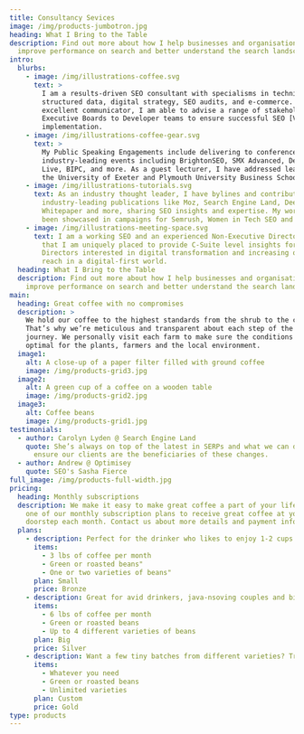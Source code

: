 ```yaml
---
title: Consultancy Sevices
image: /img/products-jumbotron.jpg
heading: What I Bring to the Table
description: Find out more about how I help businesses and organisations to
  improve performance on search and better understand the search landscape.
intro:
  blurbs:
    - image: /img/illustrations-coffee.svg
      text: >
        I am a results-driven SEO consultant with specialisms in technical SEO,
        structured data, digital strategy, SEO audits, and e-commerce. An
        excellent communicator, I am able to advise a range of stakeholders from
        Executive Boards to Developer teams to ensure successful SEO [Visible text](http://example.org/path/to/file)
        implementation.
    - image: /img/illustrations-coffee-gear.svg
      text: >
        My Public Speaking Engagements include delivering to conference talks at
        industry-leading events including BrightonSEO, SMX Advanced, DeepCrawl
        Live, BIPC, and more. As a guest lecturer, I have addressed learners at
        the University of Exeter and Plymouth University Business School.
    - image: /img/illustrations-tutorials.svg
      text: As an industry thought leader, I have bylines and contributions in
        industry-leading publications like Moz, Search Engine Land, Deepcrawl
        Whitepaper and more, sharing SEO insights and expertise. My work has
        been showcased in campaigns for Semrush, Women in Tech SEO and more.
    - image: /img/illustrations-meeting-space.svg
      text: I am a working SEO and an experienced Non-Executive Director. This means
        that I am uniquely placed to provide C-Suite level insights for
        Directors interested in digital transformation and increasing online
        reach in a digital-first world.
  heading: What I Bring to the Table
  description: Find out more about how I help businesses and organisations to
    improve performance on search and better understand the search landscape.
main:
  heading: Great coffee with no compromises
  description: >
    We hold our coffee to the highest standards from the shrub to the cup.
    That’s why we’re meticulous and transparent about each step of the coffee’s
    journey. We personally visit each farm to make sure the conditions are
    optimal for the plants, farmers and the local environment.
  image1:
    alt: A close-up of a paper filter filled with ground coffee
    image: /img/products-grid3.jpg
  image2:
    alt: A green cup of a coffee on a wooden table
    image: /img/products-grid2.jpg
  image3:
    alt: Coffee beans
    image: /img/products-grid1.jpg
testimonials:
  - author: Carolyn Lyden @ Search Engine Land
    quote: She’s always on top of the latest in SERPs and what we can do as SEOs to
      ensure our clients are the beneficiaries of these changes.
  - author: Andrew @ Optimisey
    quote: SEO's Sasha Fierce
full_image: /img/products-full-width.jpg
pricing:
  heading: Monthly subscriptions
  description: We make it easy to make great coffee a part of your life. Choose
    one of our monthly subscription plans to receive great coffee at your
    doorstep each month. Contact us about more details and payment info.
  plans:
    - description: Perfect for the drinker who likes to enjoy 1-2 cups per day.
      items:
        - 3 lbs of coffee per month
        - Green or roasted beans"
        - One or two varieties of beans"
      plan: Small
      price: Bronze
    - description: Great for avid drinkers, java-nsoving couples and bigger crowds
      items:
        - 6 lbs of coffee per month
        - Green or roasted beans
        - Up to 4 different varieties of beans
      plan: Big
      price: Silver
    - description: Want a few tiny batches from different varieties? Try our custom plan
      items:
        - Whatever you need
        - Green or roasted beans
        - Unlimited varieties
      plan: Custom
      price: Gold
type: products
---
```

